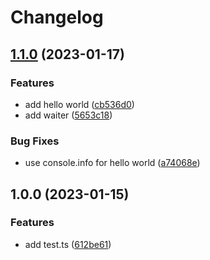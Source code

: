 # Changelog

## [1.1.0](https://github.com/4ndrs/npm-package/compare/v1.0.0...v1.1.0) (2023-01-17)


### Features

* add hello world ([cb536d0](https://github.com/4ndrs/npm-package/commit/cb536d08a6523cb13a690aada34ab4e04b8082af))
* add waiter ([5653c18](https://github.com/4ndrs/npm-package/commit/5653c185bd0f48509021099850e44374a8866d90))


### Bug Fixes

* use console.info for hello world ([a74068e](https://github.com/4ndrs/npm-package/commit/a74068e6313f62dcd37638da33af0789f39e2e77))

## 1.0.0 (2023-01-15)


### Features

* add test.ts ([612be61](https://github.com/4ndrs/npm-package/commit/612be61fb20c9174acefc57bf58988c861452428))
